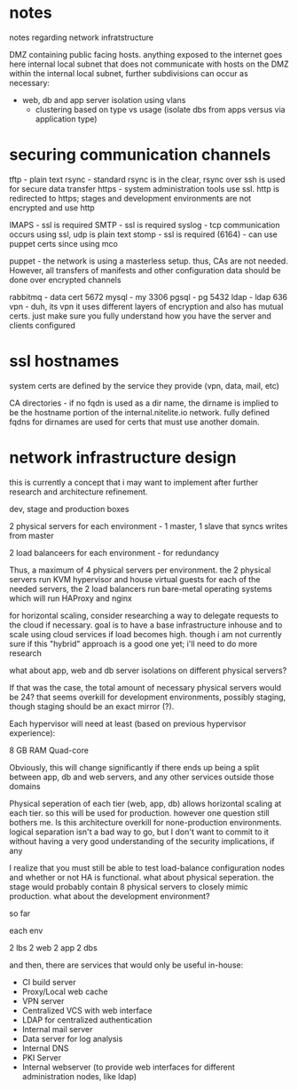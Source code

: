 # notes

notes regarding network infratstructure

DMZ containing public facing hosts. anything exposed to the internet goes here
internal local subnet that does not communicate with hosts on the DMZ
within the internal local subnet, further subdivisions can occur as necessary:
  - web, db and app server isolation using vlans
    - clustering based on type vs usage (isolate dbs from apps versus via
      application type)


# securing communication channels
tftp - plain text
rsync - standard rsync is in the clear, rsync over ssh is used for secure data transfer
https - system administration tools use ssl. http is redirected to https; stages
and development environments are not encrypted and use http

IMAPS - ssl is required
SMTP - ssl is required
syslog - tcp communication occurs using ssl, udp is plain text
stomp - ssl is required (6164) - can use puppet certs since using mco

puppet - the network is using a masterless setup. thus, CAs are not needed.
However, all transfers of manifests and other configuration data should be done
over encrypted channels

rabbitmq - data cert 5672
mysql - my 3306
pgsql - pg 5432
ldap - ldap 636
vpn - duh, its vpn it uses different layers of encryption and also has mutual
certs. just make sure you fully understand how you have the server and clients
configured

# ssl hostnames
system certs are defined by the service they provide (vpn, data, mail, etc)

CA directories - if no fqdn is used as a dir name, the dirname is implied to be
the hostname portion of the internal.nitelite.io network. fully defined fqdns
for dirnames are used for certs that must use another domain.

# network infrastructure design

this is currently a concept that i may want to implement after further research
and architecture refinement.

dev, stage and production boxes

2 physical servers for each environment - 1 master, 1 slave that syncs writes from
master

2 load balanceers for each environment - for redundancy

Thus, a maximum of 4 physical servers per environment. the 2 physical servers
run KVM hypervisor and house virtual guests for each of the needed servers, the
2 load balancers run bare-metal operating systems which will run HAProxy and
nginx

for horizontal scaling, consider researching a way to delegate requests to the
cloud if necessary. goal is to have a base infrastructure inhouse and to
scale using cloud services if load becomes high. though i am not currently sure
if this "hybrid" approach is a good one yet; i'll need to do more research

what about app, web and db server isolations on different physical servers?

If that was the case, the total amount of necessary physical servers would be
24? that seems overkill for development environments, possibly staging, though
staging should be an exact mirror (?).

Each hypervisor will need at least (based on previous hypervisor experience):

8 GB RAM
Quad-core

Obviously, this will change significantly if there ends up being a split between
app, db and web servers, and any other services outside those domains

Physical seperation of each tier (web, app, db) allows horizontal scaling at
each tier. so this will be used for production. however one question still
bothers me. Is this architecture overkill for none-production environments.
logical separation isn't a bad way to go, but I don't want to commit to it
without having a very good understanding of the security implications, if any

I realize that you must still be able to test load-balance configuration nodes
and whether or not HA is functional. what about physical seperation. the stage
would probably contain 8 physical servers to closely mimic production. what
about the development environment?

so far

each env

2 lbs
2 web
2 app
2 dbs

and then, there are services that would only be useful in-house:

- CI build server
- Proxy/Local web cache
- VPN server
- Centralized VCS with web interface
- LDAP for centralized authentication
- Internal mail server
- Data server for log analysis
- Internal DNS
- PKI Server
- Internal webserver (to provide web interfaces for different administration nodes, like ldap)


